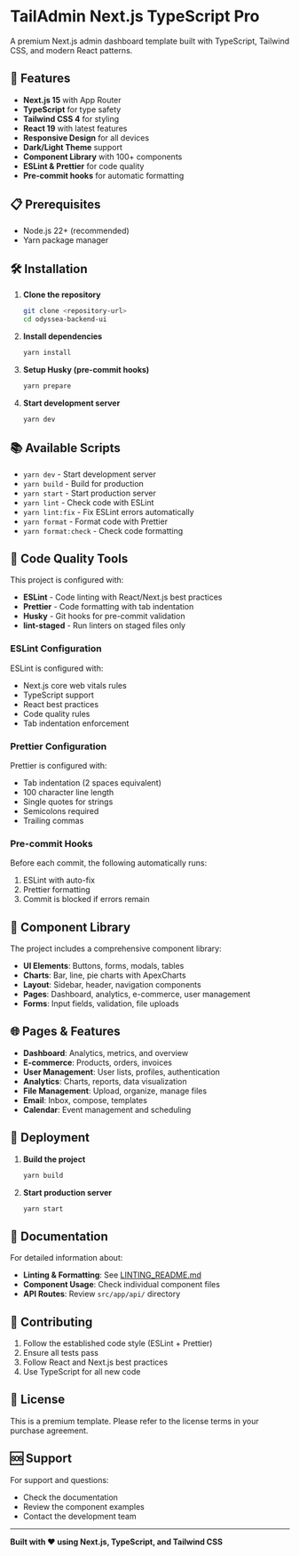 # TailAdmin Next.js TypeScript Pro

A premium Next.js admin dashboard template built with TypeScript, Tailwind CSS, and modern React patterns.

## 🚀 Features

- **Next.js 15** with App Router
- **TypeScript** for type safety
- **Tailwind CSS 4** for styling
- **React 19** with latest features
- **Responsive Design** for all devices
- **Dark/Light Theme** support
- **Component Library** with 100+ components
- **ESLint & Prettier** for code quality
- **Pre-commit hooks** for automatic formatting

## 📋 Prerequisites

- Node.js 22+ (recommended)
- Yarn package manager

## 🛠️ Installation

1. **Clone the repository**

   ```bash
   git clone <repository-url>
   cd odyssea-backend-ui
   ```

2. **Install dependencies**

   ```bash
   yarn install
   ```

3. **Setup Husky (pre-commit hooks)**

   ```bash
   yarn prepare
   ```

4. **Start development server**
   ```bash
   yarn dev
   ```

## 📚 Available Scripts

- `yarn dev` - Start development server
- `yarn build` - Build for production
- `yarn start` - Start production server
- `yarn lint` - Check code with ESLint
- `yarn lint:fix` - Fix ESLint errors automatically
- `yarn format` - Format code with Prettier
- `yarn format:check` - Check code formatting

## 🔧 Code Quality Tools

This project is configured with:

- **ESLint** - Code linting with React/Next.js best practices
- **Prettier** - Code formatting with tab indentation
- **Husky** - Git hooks for pre-commit validation
- **lint-staged** - Run linters on staged files only

### ESLint Configuration

ESLint is configured with:

- Next.js core web vitals rules
- TypeScript support
- React best practices
- Code quality rules
- Tab indentation enforcement

### Prettier Configuration

Prettier is configured with:

- Tab indentation (2 spaces equivalent)
- 100 character line length
- Single quotes for strings
- Semicolons required
- Trailing commas

### Pre-commit Hooks

Before each commit, the following automatically runs:

1. ESLint with auto-fix
2. Prettier formatting
3. Commit is blocked if errors remain

## 🎨 Component Library

The project includes a comprehensive component library:

- **UI Elements**: Buttons, forms, modals, tables
- **Charts**: Bar, line, pie charts with ApexCharts
- **Layout**: Sidebar, header, navigation components
- **Pages**: Dashboard, analytics, e-commerce, user management
- **Forms**: Input fields, validation, file uploads

## 🌐 Pages & Features

- **Dashboard**: Analytics, metrics, and overview
- **E-commerce**: Products, orders, invoices
- **User Management**: User lists, profiles, authentication
- **Analytics**: Charts, reports, data visualization
- **File Management**: Upload, organize, manage files
- **Email**: Inbox, compose, templates
- **Calendar**: Event management and scheduling

## 🚀 Deployment

1. **Build the project**

   ```bash
   yarn build
   ```

2. **Start production server**
   ```bash
   yarn start
   ```

## 📖 Documentation

For detailed information about:

- **Linting & Formatting**: See [LINTING_README.md](./LINTING_README.md)
- **Component Usage**: Check individual component files
- **API Routes**: Review `src/app/api/` directory

## 🤝 Contributing

1. Follow the established code style (ESLint + Prettier)
2. Ensure all tests pass
3. Follow React and Next.js best practices
4. Use TypeScript for all new code

## 📄 License

This is a premium template. Please refer to the license terms in your purchase agreement.

## 🆘 Support

For support and questions:

- Check the documentation
- Review the component examples
- Contact the development team

---

**Built with ❤️ using Next.js, TypeScript, and Tailwind CSS**
